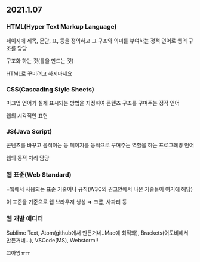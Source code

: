 ## 2021.1.07
### HTML(Hyper Text Markup Language)

페이지에 제목, 문단, 표, 등을 정의하고 그 구조와 의미를 부여하는 정적 언어로 웹의 구조를 담당<br>

구조화 하는 것(틀을 만드는 것)<br>

HTML로 꾸미려고 하지마세요<br>

### CSS(Cascading Style Sheets)

마크업 언어가 실제 표시되는 방법을 지정하여 콘텐츠 구조를 꾸며주는 정적 언어<br>

웹의 시각적인 표현<br>

### JS(Java Script)

콘텐츠를 바꾸고 움직이는 등 페이지를 동적으로 꾸며주는 역할을 하는 프로그래밍 언어<br>

웹의 동적 처리 담당<br>

### 웹 표준(Web Standard)

=웹에서 사용되는 표준 기술이나 규칙(W3C의 권고안에서 나온 기술들이 여기에 해당)<br>

이 표준을 기준으로 웹 브라우저 생성 ⇒ 크롬, 사파리 등<br>

### 웹 개발 에디터

Sublime Text, Atom(github에서 만든거네..Mac에 최적화), Brackets(어도비에서 만든거네...),  VSCode(MS), Webstorm!!

끄아앙ㅠㅠ
